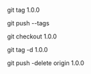 
git tag 1.0.0

git push --tags

git checkout 1.0.0

git tag -d 1.0.0

git push -delete origin 1.0.0
